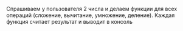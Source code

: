 Спрашиваем у пользователя 2 числа и делаем функции для всех операций (сложение, вычитание, умножение, деление).
Каждая функция считает результат и выводит в консоль